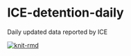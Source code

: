 # ICE-detention-daily
Daily updated data reported by ICE

[![knit-rmd](https://github.com/n8craig/ICE-detention-daily/actions/workflows/knit_rmd.yml/badge.svg)](https://github.com/n8craig/ICE-detention-daily/actions/workflows/knit_rmd.yml)
